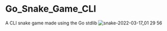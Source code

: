 # Go_Snake_Game_CLI
A CLI snake game made using the Go stdlib
![snake-2022-03-17_01 29 56](https://user-images.githubusercontent.com/63702385/158713691-d2377f69-1643-46cb-a60d-c8ffea5c7a92.gif)
